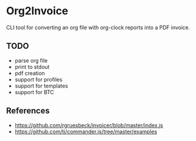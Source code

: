 # Org2Invoice
CLI tool for converting an org file with org-clock reports into a PDF invoice.

## TODO
- parse org file
- print to stdout
- pdf creation
- support for profiles
- support for templates
- support for BTC

## References
- https://github.com/rgruesbeck/invoicer/blob/master/index.js
- https://github.com/tj/commander.js/tree/master/examples
